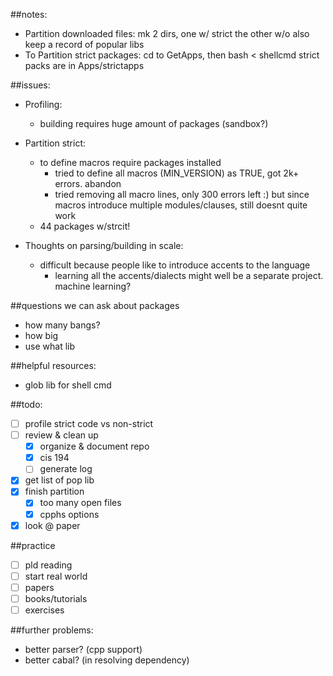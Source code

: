 ##notes: 
- Partition downloaded files: mk 2 dirs, one w/ strict the other w/o also keep a record of popular libs
- To Partition strict packages: cd to GetApps, then bash < shellcmd strict packs are in Apps/strictapps

##issues: 

- Profiling: 
  - building requires huge amount of packages (sandbox?)

- Partition strict: 
  - to define macros require packages installed
    - tried to define all macros (MIN_VERSION) as TRUE, got 2k+ errors. abandon
    - tried removing all macro lines, only 300 errors left :) but since macros introduce multiple modules/clauses, still doesnt quite work
  - 44 packages w/strcit!

- Thoughts on parsing/building in scale: 
  - difficult because people like to introduce accents to the language
    - learning all the accents/dialects might well be a separate project. machine learning?

##questions we can ask about packages
- how many bangs?
- how big
- use what lib

##helpful resources:
- glob lib for shell cmd

##todo: 
- [ ] profile strict code vs non-strict
- [ ] review & clean up
  - [x] organize & document repo
  - [x] cis 194
  - [ ] generate log
- [x] get list of pop lib
- [x] finish partition
  - [x] too many open files
  - [x] cpphs options
- [x] look @ paper

##practice
- [ ] pld reading
- [ ] start real world
- [ ] papers
- [ ] books/tutorials
- [ ] exercises

##further problems:
- better parser? (cpp support)
- better cabal? (in resolving dependency)
